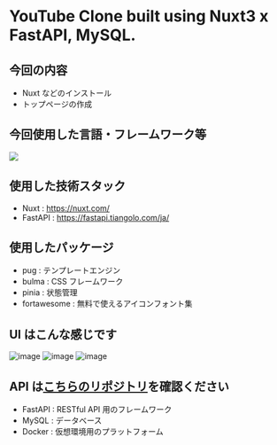 # YouTube Clone built using Nuxt3 x FastAPI, MySQL.

## 今回の内容

- Nuxt などのインストール
- トップページの作成

## 今回使用した言語・フレームワーク等

<img src="https://skillicons.dev/icons?i=nuxt,js,typescript,pug,vue,python,fastapi,mysql,github,vscode,docker" />

## 使用した技術スタック

- Nuxt : https://nuxt.com/
- FastAPI : https://fastapi.tiangolo.com/ja/

## 使用したパッケージ

- pug : テンプレートエンジン
- bulma : CSS フレームワーク
- pinia : 状態管理
- fortawesome : 無料で使えるアイコンフォント集

## UI はこんな感じです

![image](https://github.com/yamu-studio/Nuxt3-YouTube/assets/95989535/f58f0845-5914-4e30-89f9-257abe8ca57c)
![image](https://github.com/yamu-studio/Nuxt3-YouTube/assets/95989535/fc35173d-de94-450e-9249-9ca96457096d)
![image](https://github.com/yamu-studio/Nuxt3-YouTube/assets/95989535/55a31687-b9ce-4542-bcbb-7b5b8212b223)

## API は[こちらのリポジトリ](https://github.com/yamu-studio/FastAPI-api/tree/youtube_api)を確認ください

- FastAPI : RESTful API 用のフレームワーク
- MySQL : データベース
- Docker : 仮想環境用のプラットフォーム
